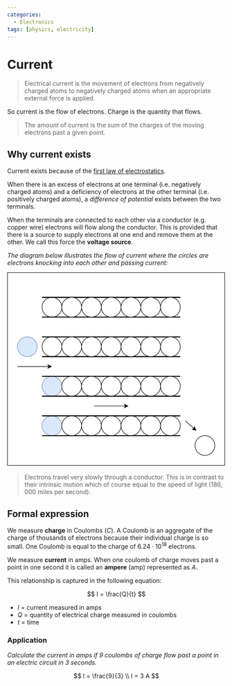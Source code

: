 ```yaml
---
categories:
  - Electronics
tags: [physics, electricity]
---
```


# Current

> Electrical current is the movement of electrons from negatively charged atoms to negatively charged atoms when an appropriate external force is applied.

So current is the flow of electrons. Charge is the quantity that flows. 

> The amount of current is the sum of the charges of the moving electrons past a given point.

## Why current exists
Current exists because of the [first law of electrostatics](/Electronics/Physics_of_electricity/Coulombs_Law.md).

When there is an excess of electrons at one terminal (i.e. negatively charged atoms) and a deficiency of electrons at the other terminal (i.e. positively charged atoms), a _difference of potential_ exists between the two terminals.

When the terminals are connected to each other via a conductor (e.g. copper wire) electrons will flow along the conductor. This is provided that there is a source to supply electrons at one end and remove them at the other. We call this force the **voltage source**.

_The diagram below illustrates the flow of current where the circles are electrons knocking into each other and passing current:_

![](/img/charge-cylinder.svg)

> Electrons travel very slowly through a conductor. This is in contrast to their intrinsic motion which of course equal to the speed of light (186, 000 miles per second).

## Formal expression

We measure **charge** in Coulombs ($C$). A Coulomb is an aggregate of the charge of thousands of electrons because their individual charge is so small.
One Coulomb is equal to the charge of $6.24 \cdot 10 ^{18}$ electrons. 

We measure **current** in amps. When one coulomb of charge moves past a point in one second it is called an **ampere** (amp) represented as $A$. 

This relationship is captured in the following equation:

$$
I = \frac{Q}{t}
$$

* $I$ = current measured in amps
* $Q$ = quantity of electrical charge measured in coulombs
* $t$ = time

### Application
_Calculate the current in amps if 9 coulombs of charge flow past a point in an electric circuit in 3 seconds._

$$
I = \frac{9}{3} \\
I = 3  A
$$